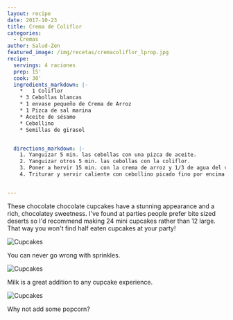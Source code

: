 ```yaml
---
layout: recipe
date: 2017-10-23
title: Crema de Coliflor
categories:
  - Cremas
author: Salud-Zen
featured_image: /img/recetas/cremacoliflor_lprop.jpg
recipe:
  servings: 4 raciones
  prep: 15'
  cook: 30'
  ingredients_markdown: |-
    *	1 Coliflor
    * 3 Cebollas blancas
    * 1 envase pequeño de Crema de Arroz
    * 1 Pizca de sal marina
    * Aceite de sésamo
    * Cebollino
    * Semillas de girasol


  directions_markdown: |-
    1. Yanguizar 5 min. las cebollas con una pizca de aceite.
    2. Yanguizar otros 5 min. las cebollas con la coliflor.
    3. Poner a hervir 15 min. con la crema de arroz y 1/3 de agua del volumen de las verduras.
    4. Triturar y servir caliente con cebollino picado fino por encima y semillas de girasol.


---
```

These chocolate chocolate cupcakes have a stunning appearance and a rich, chocolatey sweetness. I've found at parties people prefer bite sized deserts so I'd recommend making 24 mini cupcakes rather than 12 large. That way you won't find half eaten cupcakes at your party!

![Cupcakes](https://images.unsplash.com/photo-1448131063153-f1e240f98a72?w=1560&h=940&fit=crop)

You can never go wrong with sprinkles.

![Cupcakes](https://images.unsplash.com/photo-1420730614543-e39f93134b0d?w=1560&h=940&fit=crop)

Milk is a great addition to any cupcake experience.

![Cupcakes](https://images.unsplash.com/photo-1457508252818-162dc1934c2f?w=1560&h=940&fit=crop)

Why not add some popcorn?
